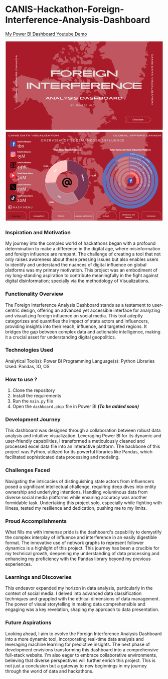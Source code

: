 # CANIS-Hackathon-Foreign-Interference-Analysis-Dashboard

[My Power BI Dashboard Youtube Demo](https://youtu.be/EJQ_PQ-CeHY)

<img src="Power BI/ScreenShots/Screenshot_1.png" alt="Power BI/ScreenShots/Screenshot_1.png" width=""/>
<img src="Power BI/ScreenShots/Screenshot_2.png" alt="Power BI/ScreenShots/Screenshot_2.png" width=""/>

### Inspiration and Motivation
My journey into the complex world of hackathons began with a profound determination to make a difference in the digital age, where misinformation and foreign influence are rampant. The challenge of creating a tool that not only raises awareness about these pressing issues but also enables users to identify and understand the nuances of digital influence on global platforms was my primary motivation. This project was an embodiment of my long-standing aspiration to contribute meaningfully in the fight against digital disinformation; specially via the methodology of Visualizations.

### Functionality Overview
The Foreign Interference Analysis Dashboard stands as a testament to user-centric design, offering an advanced yet accessible interface for analyzing and visualizing foreign influence on social media. This tool adeptly categorizes and quantifies the impact of state actors and influencers, providing insights into their reach, influence, and targeted regions. It bridges the gap between complex data and actionable intelligence, making it a crucial asset for understanding digital geopolitics.

### Technologies Used
Analytical Tool(s): Power BI
Programming Language(s): Python
Libraries Used: Pandas, IO, OS

### How to use ?
1. Clone the repository
2. Install the requirements
3. Run the `main.py` file
4. Open the `dashboard.pbix` file in Power BI **_(To be added soon)_**

### Development Journey
This dashboard was designed through a collaboration between robust data analysis and intuitive visualization. Leveraging Power BI for its dynamic and user-friendly capabilities, I transformed a meticulously cleaned and processed excel data file into an interactive platform. The backbone of this project was Python, utilized for its powerful libraries like Pandas, which facilitated sophisticated data processing and modeling.

### Challenges Faced
Navigating the intricacies of distinguishing state actors from influencers posed a significant intellectual challenge, requiring deep dives into entity ownership and underlying intentions. Handling voluminous data from diverse social media platforms while ensuring accuracy was another formidable task. Undertaking this project solo, especially while fighting with illness, tested my resilience and dedication, pushing me to my limits.

### Proud Accomplishments
What fills me with immense pride is the dashboard's capability to demystify the complex interplay of influence and interference in an easily digestible format. The innovative use of network graphs to represent follower dynamics is a highlight of this project. This journey has been a crucible for my technical growth, deepening my understanding of data processing and enhancing my proficiency with the Pandas library beyond my previous experiences. 

### Learnings and Discoveries
This endeavor expanded my horizon in data analysis, particularly in the context of social media. I delved into advanced data classification techniques and grappled with the ethical dimensions of data management. The power of visual storytelling in making data comprehensible and engaging was a key revelation, shaping my approach to data presentation.

### Future Aspirations
Looking ahead, I aim to evolve the Foreign Interference Analysis Dashboard into a more dynamic tool, incorporating real-time data analysis and leveraging machine learning for predictive insights. The next phase of development envisions transforming this dashboard into a comprehensive full-stack website. I'm also eager to embrace collaborative environments, believing that diverse perspectives will further enrich this project. This is not just a conclusion but a gateway to new beginnings in my journey through the world of data and hackathons.
